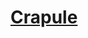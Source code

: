 ﻿---
!LinkItem
Link: background_crapule_hd.md
NameLink: <!--NameLink-->[Crapule](hd_background_crapule.md)<!--/NameLink-->
Id: backgrounds_hd.md#crapule
ParentLink: backgrounds_hd.md#historique
Name: Crapule
ParentName: Historique
Attributes:
  NameLink: '[Crapule](hd_background_crapule.md)'
  Markdown: >+
    # <!--NameLink-->[Crapule](hd_background_crapule.md)<!--/NameLink-->

AttributesDictionary: >+
  NameLink: '[Crapule](hd_background_crapule.md)'

  Markdown: >+

    # <!--NameLink-->[Crapule](hd_background_crapule.md)<!--/NameLink-->



---




# [Crapule](hd_background_crapule.md)




